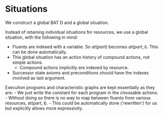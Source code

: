 # Situations
We construct a global BAT D and a global situation.

Instead of retaining individual situations for resources, we use a global situation, with the following in mind: 
- Fluents are indexed with a variable. So $at(part)$ becomes $at(part, i)$. This can be done automatically.
- This global situation has an action history of compound actions, not simple actions. 
	- Compound actions implicitly are indexed by resource.
- Successor state axioms and preconditions should have the indexes involved as last argument.

Execution programs and characteristic graphs are kept essentially as they are:
	- We just write the constant for each program in the choosable actions.
		- Without doing so there is no way to map between fluents from various resources, at(part, **i**).
	- This could be automatically done ('rewritten') for us but explicitly allows more expressivity.
